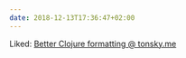```yaml
---
date: 2018-12-13T17:36:47+02:00
---
```


Liked: [Better Clojure formatting @ tonsky.me](http://tonsky.me/blog/clojurefmt/)
